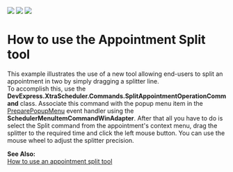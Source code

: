 <!-- default badges list -->
![](https://img.shields.io/endpoint?url=https://codecentral.devexpress.com/api/v1/VersionRange/128636404/18.1.3%2B)
[![](https://img.shields.io/badge/Open_in_DevExpress_Support_Center-FF7200?style=flat-square&logo=DevExpress&logoColor=white)](https://supportcenter.devexpress.com/ticket/details/T926888)
[![](https://img.shields.io/badge/📖_How_to_use_DevExpress_Examples-e9f6fc?style=flat-square)](https://docs.devexpress.com/GeneralInformation/403183)
<!-- default badges end -->
# How to use the Appointment Split tool


<p>This example illustrates the use of a new tool allowing end-users to split an appointment in two by simply dragging a splitter line. <br />
To accomplish this, use the <strong>DevExpress.XtraScheduler.Commands.SplitAppointmentOperationCommand</strong> class. Associate this command with the popup menu item in the <a href="https://docs.devexpress.com/WindowsForms/DevExpress.XtraScheduler.SchedulerControl.PreparePopupMenu">PreparePopupMenu</a> event handler using the <strong>SchedulerMenuItemCommandWinAdapter</strong>. After that all you have to do is select the Split command from the appointment's context menu, drag the splitter to the required time and click the left mouse button. You can use the mouse wheel to adjust the splitter precision.</p><p><strong>See Also:</strong><br />
<a href="https://www.devexpress.com/Support/Center/p/K18126">How to use an appointment split tool</a></p>

<br/>


